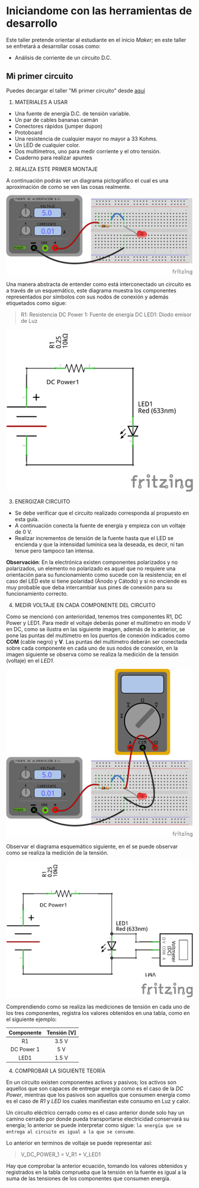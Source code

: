 # Iniciandome con las herramientas de desarrollo

Este taller pretende orientar al estudiante en el inicio *Maker*; en
este taller se enfretará a desarrollar cosas como:

* Análisis de corriente de un circuito D.C. 

## Mi primer circuito

Puedes decargar el taller "Mi primer circuito" desde [aquí](./docs/taller1.md.pdf)

1. MATERIALES A USAR

* Una fuente de energía D.C. de tensión variable.
* Un par de cables bananas caimán
* Conectores rápidos (jumper dupon)
* Protoboard
* Una resistencia de cualquier mayor no mayor a 33 Kohms.
* Un LED de cualquier color.
* Dos multímetros, uno para medir corriente y el otro tensión.
* Cuaderno para realizar apuntes

2. REALIZA ESTE PRIMER MONTAJE

A continuación podrás ver un diagrama pictográfico el cual es una aproximación
de como se ven las cosas realmente.

![mi primer circuito](./desing/taller1/montaje-led-1_bb.png)

Una manera abstracta de entender como está interconectado un circuito es a través
de un esquemático, este diagrama muestra los componentes representados por símbolos
con sus nodos de conexión y además etiquetados como sigue:

> R1: Resistencia
> DC Power 1: Fuente de energía DC
> LED1: Diodo emisor de Luz

![Esquemático primer circuito](./desing/taller1/montaje-led-1_schem.png)

3. ENERGIZAR CIRCUITO

* Se debe verificar que el circuito realizado corresponda al propuesto en esta guía.
* A continuación conecta la fuente de energía y empieza con un voltaje de 0 V.
* Realizar incrementos de tensión de la fuente hasta que el LED se encienda y que la intensidad lumínica sea la deseada,
es decir, ni tan tenue pero tampoco tan intensa.

**Observación**: En la electrónica existen componentes polarizados y no polarizados, un elemento no polarizado
es aquel que no requiere una orientación para su funcionamiento como sucede con la resistencia; en el caso
del LED este si tiene polaridad (Ánodo y Cátodo) y si no enciende es muy probable que deba intercambiar
sus pines de conexión para su funcionamiento correcto.

4. MEDIR VOLTAJE EN CADA COMPONENTE DEL CIRCUITO

Como se mencionó con anterioridad, tenemos tres componentes R1, DC Power y LED1. Para
medir el voltaje deberás poner el multimetro en modo V en DC, como se ilustra en las
siguiente imagen, además de lo anterior, se pone las puntas del multimetro en los puertos
de conexión indicados como **COM** (cable negro) y **V**. Las puntas del multimetro deberán
ser conectada sobre cada componente en cada uno de sus nodos de conexión, en la imagen siguiente
se observa como se realiza la medición de la tensión (voltaje) en el *LED1*.

![Diagrama pictográfico de medición de tensión en el LED](./desing/taller1/montaje-led-2_bb.png)

Observar el diagrama esquemático siguiente, en el se puede observar como se realiza la medición
de la tensión.

![Esquemático sobre medición de tensión en el LED](./desing/taller1/montaje-led-2_schem.png)

Comprendiendo como se realiza las mediciones de tensión en cada uno de los tres componentes,
registra los valores obtenidos en una tabla, como en el siguiente ejemplo:

|Componente|Tensión [V]|
|:-------------:|:-------------:|
| R1 | 3.5 V |
| DC Power 1| 5 V |
| LED1 | 1.5 V |

4. COMPROBAR LA SIGUIENTE TEORÍA

En un circuito existen componentes activos y pasivos; los activos son aquellos que son
capaces de entregar energía como es el caso de la *DC Power*, mientras que los pasivos
son aquellos que consumen energía como es el caso de *R1* y *LED* los cuales
manifiestan este consumo en Luz y calor.

Un circuito eléctrico cerrado como es el caso anterior donde solo hay un camino cerrado por donde pueda
transportarse electricidad conservará su energía; lo anterior se puede interpretar como sigue:
`la energía que se entrega al circuito es igual a la que se consume`.

Lo anterior en terminos de voltaje se puede representar así:

> V_DC_POWER_1 = V_R1 + V_LED1

Hay que comprobar la anterior ecuación, tomando los valores obtenidos y registrados en la tabla comprueba
que la tensión en la fuente es igual a la suma de las tensiones de los componentes que consumen energía.
